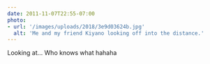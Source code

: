 ```yaml
---
date: 2011-11-07T22:55-07:00
photo:
- url: '/images/uploads/2018/3e9d03624b.jpg'
  alt: 'Me and my friend Kiyano looking off into the distance.'
---
```

Looking at… Who knows what hahaha
